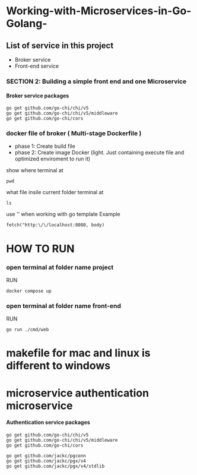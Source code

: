 # Working-with-Microservices-in-Go-Golang-



## List of service in this project
- Broker service
- Front-end service

### SECTION 2: Building a simple front end and one Microservice
#### Broker service packages
```
go get github.com/go-chi/chi/v5
go get github.com/go-chi/chi/v5/middleware
go get github.com/go-chi/cors
```

### docker file of broker ( Multi-stage Dockerfile )
- phase 1: Create build file
- phase 2: Create image Docker (light. Just containing execute file and optimized enviroment to run it)


show where terminal at 
```
pwd
```

what file insile current folder terminal at
```
ls
```

use '\' when working with go template
Example
```
fetch("http:\/\/localhost:8080, body)
```

# HOW TO RUN
### open terminal at folder name project
RUN
```
docker compose up
```

### open terminal at folder name front-end
RUN
```
go run ./cmd/web
```

# makefile for mac and linux is different to windows

# microservice authentication microservice

#### Authentication service packages
```
go get github.com/go-chi/chi/v5
go get github.com/go-chi/chi/v5/middleware
go get github.com/go-chi/cors

go get github.com/jackc/pgconn
go get github.com/jackc/pgx/v4
go get github.com/jackc/pgx/v4/stdlib
```


